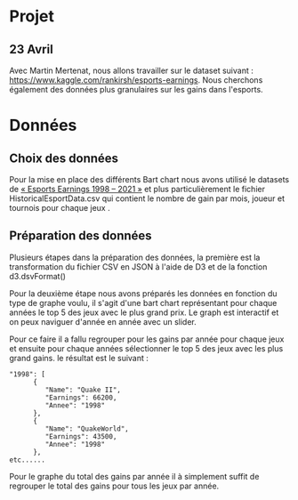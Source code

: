 # Projet

## 23 Avril

Avec Martin Mertenat, nous allons travailler sur le dataset suivant : https://www.kaggle.com/rankirsh/esports-earnings. Nous cherchons également des données plus granulaires sur les gains dans l'esports. 

# Données

## Choix des données

Pour la mise en place des différents Bart chart nous avons utilisé le datasets de [« Esports Earnings 1998 – 2021 »](https://www.kaggle.com/rankirsh/esports-earnings) et plus particulièrement le fichier HistoricalEsportData.csv qui contient le nombre de gain par mois, joueur et tournois pour chaque jeux .

## Préparation des données

Plusieurs étapes dans la préparation des données, la première est la transformation du fichier CSV en JSON à l'aide de D3 et de la fonction d3.dsvFormat()

Pour la deuxième étape nous avons préparés les données en fonction du type de graphe voulu, il s'agit d'une bart chart représentant pour chaque années le top 5 des jeux avec le plus grand prix. Le graph est interactif  et on peux naviguer d'année en année avec un slider.

Pour ce faire il a fallu regrouper pour les gains par année pour chaque jeux et ensuite pour chaque années sélectionner le top  5 des jeux avec les plus grand gains. le résultat est le suivant :

```
"1998": [
​      {
     	 "Name": "Quake II",
​         "Earnings": 66200,
​         "Annee": "1998"
​      },
​      {
​         "Name": "QuakeWorld",
​         "Earnings": 43500,
​         "Annee": "1998"
​      },
etc......

```

Pour le graphe du total des gains par année il à simplement suffit de regrouper le total des gains pour tous les jeux par année.

